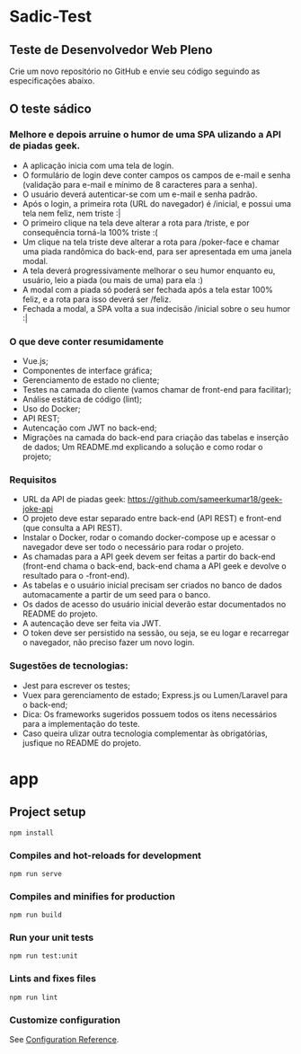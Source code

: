 
# Sadic-Test


## Teste de Desenvolvedor Web Pleno


Crie um novo repositório no GitHub e envie seu código seguindo as especificações abaixo.


## O teste sádico


### Melhore e depois arruine o humor de uma SPA ulizando a API de piadas geek.

- A aplicação inicia com uma tela de login.
- O formulário de login deve conter campos os campos de e-mail e senha (validação para e-mail e mínimo de 8 caracteres para a senha).
- O usuário deverá autenticar-se com um e-mail e senha padrão.
- Após o login, a primeira rota (URL do navegador) é /inicial, e possui uma tela nem feliz, nem triste :|
- O primeiro clique na tela deve alterar a rota para /triste, e por consequência torná-la 100% triste :(
- Um clique na tela triste deve alterar a rota para /poker-face e chamar uma piada randômica do back-end, para ser apresentada em uma janela modal.
- A tela deverá progressivamente melhorar o seu humor enquanto eu, usuário, leio a piada (ou mais de uma) para ela :)
- A modal com a piada só poderá ser fechada após a tela estar 100% feliz, e a rota para isso deverá ser /feliz.
- Fechada a modal, a SPA volta a sua indecisão /inicial sobre o seu humor :|


### O que deve conter resumidamente

- Vue.js;
- Componentes de interface gráfica;
- Gerenciamento de estado no cliente;
- Testes na camada do cliente (vamos chamar de front-end para facilitar);
- Análise estática de código (lint);
- Uso do Docker;
- API REST;
- Autencação com JWT no back-end;
- Migrações na camada do back-end para criação das tabelas e inserção de dados; Um README.md explicando a solução e como rodar o projeto;


### Requisitos

- URL da API de piadas geek: https://github.com/sameerkumar18/geek-joke-api
- O projeto deve estar separado entre back-end (API REST) e front-end (que consulta a API REST).
- Instalar o Docker, rodar o comando docker-compose up e acessar o navegador deve ser todo o necessário para rodar o projeto.
- As chamadas para a API geek devem ser feitas a partir do back-end (front-end chama o back-end, back-end chama a API geek e devolve o resultado para o -front-end).
- As tabelas e o usuário inicial precisam ser criados no banco de dados automacamente a partir de um seed para o banco.
- Os dados de acesso do usuário inicial deverão estar documentados no README do projeto.
- A autencação deve ser feita via JWT.
- O token deve ser persistido na sessão, ou seja, se eu logar e recarregar o navegador, não preciso fazer um novo login.


### Sugestões de tecnologias:

- Jest para escrever os testes;
- Vuex para gerenciamento de estado; Express.js ou Lumen/Laravel para o back-end;
- Dica: Os frameworks sugeridos possuem todos os itens necessários para a implementação do teste.
- Caso queira ulizar outra tecnologia complementar às obrigatórias, jusfique no README do projeto.


# app

## Project setup
```
npm install
```

### Compiles and hot-reloads for development
```
npm run serve
```

### Compiles and minifies for production
```
npm run build
```

### Run your unit tests
```
npm run test:unit
```

### Lints and fixes files
```
npm run lint
```

### Customize configuration
See [Configuration Reference](https://cli.vuejs.org/config/).

